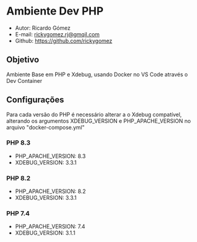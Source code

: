 # Ambiente Dev PHP

* Autor: Ricardo Gómez
* E-mail: rickygomez.rj@gmqil.com
* Github: https://github.com/rickygomez

## Objetivo

Ambiente Base em PHP e Xdebug, usando Docker no VS Code através o Dev Container

## Configurações

Para cada versão do PHP é necessário alterar a o Xdebug compatível, alterando os argumentos XDEBUG_VERSION e PHP_APACHE_VERSION no arquivo "docker-compose.yml"

### PHP 8.3

* PHP_APACHE_VERSION: 8.3
* XDEBUG_VERSION: 3.3.1

### PHP 8.2

* PHP_APACHE_VERSION: 8.2
* XDEBUG_VERSION: 3.3.1

### PHP 7.4

* PHP_APACHE_VERSION: 7.4
* XDEBUG_VERSION: 3.1.1
